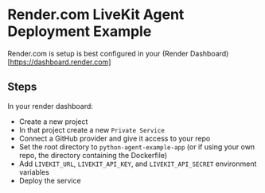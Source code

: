 # Render.com LiveKit Agent Deployment Example

Render.com is setup is best configured in your (Render Dashboard)[https://dashboard.render.com]

## Steps

In your render dashboard:
- Create a new project
- In that project create a new `Private Service`
- Connect a GitHub provider and give it access to your repo
- Set the root directory to `python-agent-example-app` (or if using your own repo, the directory containing the Dockerfile)
- Add `LIVEKIT_URL`, `LIVEKIT_API_KEY`, and `LIVEKIT_API_SECRET` environment variables
- Deploy the service
